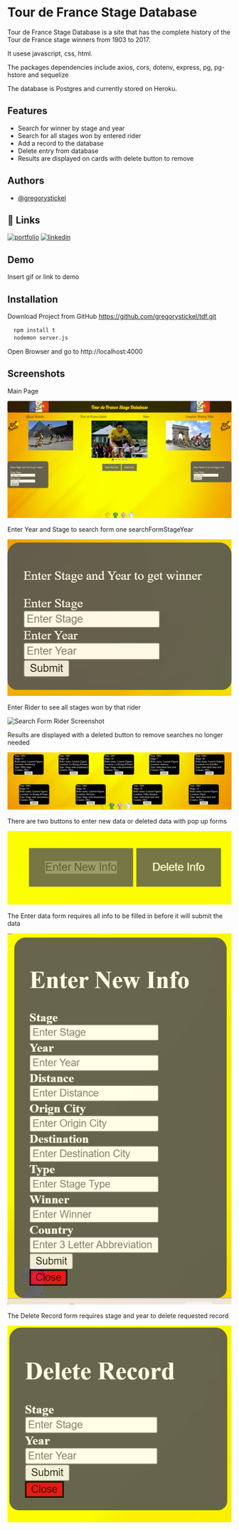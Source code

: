 
# Tour de France Stage Database

Tour de France Stage Database is  a site that has the complete history of the Tour de France stage winners from 1903 to 2017.

It usese javascript, css, html. 

The packages dependencies include axios, cors, dotenv, express, pg, pg-hstore and sequelize

The database is Postgres and currently stored on Heroku.

## Features

- Search for winner by stage and year
- Search for all stages won by entered rider
- Add a record to the database
- Delete entry from database 
- Results are displayed on cards with delete button to remove 


## Authors

- [@gregorystickel](https://github.com/gregorystickel)


## 🔗 Links
[![portfolio](https://img.shields.io/badge/my_portfolio-000?style=for-the-badge&logo=ko-fi&logoColor=white)](https://katherineoelsner.com/)
[![linkedin](https://img.shields.io/badge/linkedin-0A66C2?style=for-the-badge&logo=linkedin&logoColor=white)](https://www.linkedin.com/in/gregory-stickel-8b65074a)



## Demo

Insert gif or link to demo


## Installation

Download Project from GitHub https://github.com/gregorystickel/tdf.git

```bash
  npm install t
  nodemon server.js
```
    
Open Browser and go to http://localhost:4000

## Screenshots

Main Page

![Main Page Screenshot](https://github.com/gregorystickel/tdf/raw/main/data/screenshots/mainPage.png)

Enter Year and Stage to search form one searchFormStageYear 

![Search Form Stage Year Screenshot](/data/screenshots/searchFormStageYear.png)

Enter Rider to see all stages won by that rider

![Search Form Rider Screenshot](/data/screenshots/searchFormRider.png)

Results are displayed with a deleted button to remove searches no longer needed

![Results Screenshot](/data/screenshots/results.png)

There are two buttons to enter new data or deleted data with pop up forms 

![Edit Buttons Screenshot](/data/screenshots/editButtons.png)

The Enter data form requires all info to be filled in before it will submit the data

![Enter Data Form  Screenshot](/data/screenshots/enterDataForm.png)

The Delete Record form requires stage and year to delete requested record 

![Delete Record Screenshot](/data/screenshots/deleteRecordForm.png)



